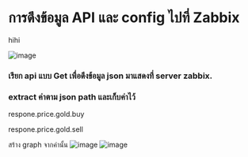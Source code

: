 # การดึงข้อมูล API และ config ไปที่ Zabbix
hihi

![image](https://github.com/pying-hathai/Projgit/assets/132686635/4bf9a13a-6ead-4fb0-b83b-096e22781b10)

### เรียก api แบบ Get เพื่อดึงข้อมูล json มาแสดงที่ server zabbix.
### extract ค่าตาม json path และเก็บค่าไว้
respone.price.gold.buy

respone.price.gold.sell

สร้าง graph จากค่านั้น 
![image](https://github.com/pying-hathai/Projgit/assets/132686635/3cb9dbd6-27ad-4523-bbed-d48ee9b9e5fc)
![image](https://github.com/pying-hathai/Projgit/assets/132686635/9651d36c-9314-4d53-93a9-bc6739de4a53)
